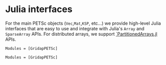 
# Julia interfaces

For the main PETSc objects (`Vec`,`Mat`,`KSP`, etc...) we provide high-level Julia interfaces that are easy to use and integrate with Julia's `Array` and `SparseArray` APIs. For distributed arrays, we support [`PartitionedArrays.jl](https://github.com/PartitionedArrays/PartitionedArrays.jl) APIs.

```@index
Modules = [GridapPETSc]
```

```@autodocs
Modules = [GridapPETSc]
```
